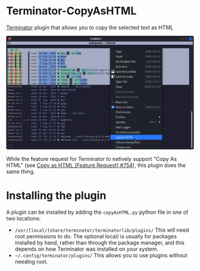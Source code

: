 # Terminator-CopyAsHTML
[Terminator](https://github.com/gnome-terminator/terminator) plugin that allows you to copy the selected text as HTML

![Screenshot](images/Screenshot_Menu.png)

While the feature request for Terminator to natively support "Copy As HTML" (see [Copy as HTML [Feature Request] #754](https://github.com/gnome-terminator/terminator/issues/754)), this plugin does the same thing.

# Installing the plugin
A plugin can be installed by adding the `copyAsHTML.py` python file in one of two locations:

- `/usr/[local/]share/terminator/terminatorlib/plugins/`
This will need root permissions to do. The optional local/ is usually for packages installed by hand, rather than through the package manager, and this depends on how Terminator was installed on your system.
- `~/.config/terminator/plugins/`
This allows you to use plugins without needing root.
